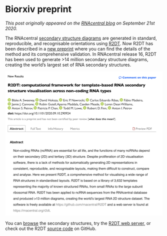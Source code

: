 # Biorxiv preprint

*This post originally appeared on the [RNAcentral blog](https://blog.rnacentral.org/2020/09/rnacentral-release-16.html) on September 21st 2020.*

The RNAcentral [secondary structure diagrams](https://rnacentral.org/search?q=has_secondary_structure:%22True%22) are generated in standard, reproducible, and recognisable orientations using [R2DT](https://rnacentral.org/r2dt). Now R2DT has been described in a [new preprint](https://www.biorxiv.org/content/10.1101/2020.09.10.290924v1) where you can find the details of the method and its comprehensive validation. In RNAcentral release 16, R2DT has been used to generate >14 million secondary structure diagrams, creating the world’s largest set of RNA secondary structures.

![Biorxiv preprint](../images/biorxiv-preprint.png)

You can [browse](https://rnacentral.org/search?q=has_secondary_structure:%22True%22) the secondary structures, try the [R2DT web server](http://rnacentral.org/r2dt), or check out the R2DT [source code](https://github.com/r2dt-bio/r2dt) on GitHub.
